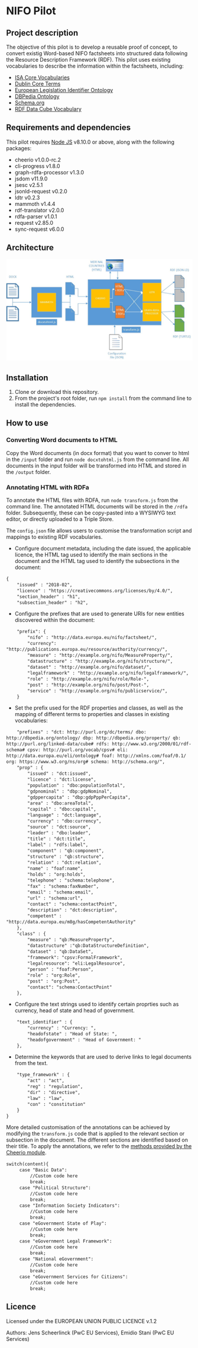 # NIFO Pilot

## Project description

The objective of this pilot is to develop a reusable proof of concept, to convert existig Word-based NIFO factsheets into structured data following the Resource Description Framework (RDF). This pilot uses existing vocabularies to describe the information within the factsheets, including:

* [ISA Core Vocabularies](https://joinup.ec.europa.eu/page/core-vocabularies)
* [Dublin Core Terms](http://dublincore.org/documents/dcmi-terms/)
* [European Legislation Identifier Ontology](http://publications.europa.eu/mdr/eli/)
* [DBPedia Ontology](http://wiki.dbpedia.org/services-resources/ontology)
* [Schema.org](http://schema.org/)
* [RDF Data Cube Vocabulary](https://www.w3.org/TR/vocab-data-cube/)


## Requirements and dependencies

This pilot requires [Node JS](https://nodejs.org/en/download/) v8.10.0 or above, along with the following packages:

* cheerio v1.0.0-rc.2
* cli-progress v1.8.0
* graph-rdfa-processor v1.3.0
* jsdom v11.9.0
* jsesc v2.5.1
* jsonld-request v0.2.0
* ldtr v0.2.3
* mammoth v1.4.4
* rdf-translator v2.0.0
* rdfa-parser v1.0.1
* request v2.85.0
* sync-request v6.0.0

## Architecture

![Architecture](assets/NIFO-architecture.jpg?raw=true "Title")
## Installation

1. Clone or download this repository.
2. From the project's root folder, run `npm install` from the command line to install the dependencies.

## How to use

### Converting Word documents to HTML

Copy the Word documents (in docx format) that you want to conver to html in the `/input` folder and run `node docxtohtml.js` from the command line.
All documents in the input folder will be transformed into HTML and stored in the `/output` folder.

### Annotating HTML with RDFa

To annotate the HTML files with RDFA, run `node transform.js` from the command line. The annotated HTML documents will be stored in the `/rdfa` folder. Subsequently, these can be copy-pasted into a WYSIWYG text editor, or directly uploaded to a Triple Store.

The `config.json` file allows users to customise the transformation script and mappings to existing RDF vocabularies.

* Configure document metadata, including the date issued, the applicable licence, the HTML tag used to identify the main sections in the document and the HTML tag used to identify the subsections in the document:
```
{
    "issued" : "2018-02",
    "licence" : "https://creativecommons.org/licenses/by/4.0/",
    "section_header" : "h1",
    "subsection_header" : "h2",
```

* Configure the prefixes that are used to generate URIs for new entities discovered within the document:
```
    "prefix": {
        "nifo" : "http://data.europa.eu/nifo/factsheet/",
        "currency": "http://publications.europa.eu/resource/authority/currency/",
        "measure" : "http://example.org/nifo/MeasureProperty/",
        "datastructure" : "http://example.org/nifo/structure/",
        "dataset" : "http://example.org/nifo/dataset/",
        "legalframework" : "http://example.org/nifo/legalframework/",
        "role" : "http://example.org/nifo/role/Role-",
        "post" : "http://example.org/nifo/post/Post-",
        "service" : "http://example.org/nifo/publicservice/",
    }
```

* Set the prefix used for the RDF properties and classes, as well as the mapping of different terms to properties and classes in existing vocabularies:
```
    "prefixes" : "dct: http://purl.org/dc/terms/ dbo: http://dbpedia.org/ontology/ dbp: http://dbpedia.org/property/ qb: http://purl.org/linked-data/cube# rdfs: http://www.w3.org/2000/01/rdf-schema# cpsv: http://purl.org/vocab/cpsv# eli: http://data.europa.eu/eli/ontology# foaf: http://xmlns.com/foaf/0.1/ org: https://www.w3.org/ns/org# schema: http://schema.org/",
    "prop" : {
        "issued" : "dct:issued",
        "licence" : "dct:license",
        "population" : "dbo:populationTotal",
        "gdpnominal" : "dbp:gdpNominal",
        "gdppercapita" : "dbp:gdpPppPerCapita",
        "area" : "dbo:areaTotal",
        "capital" : "dbo:capital",
        "language" : "dct:language",
        "currency" : "dbo:currency",
        "source" : "dct:source",
        "leader" : "dbo:leader",
        "title" : "dct:title",
        "label" : "rdfs:label",
        "component" : "qb:component",
        "structure" : "qb:structure",
        "relation" : "dct:relation",
        "name" : "foaf:name",
        "holds" : "org:holds",
        "telephone" : "schema:telephone",
        "fax" : "schema:faxNumber",
        "email" : "schema:email",
        "url" : "schema:url",
        "contact" : "schema:contactPoint",
        "description" : "dct:description",
        "competent" : "http://data.europa.eu/m8g/hasCompetentAuthority"
    },
    "class" : {
        "measure" : "qb:MeasureProperty",
        "datastructure" :"qb:DataStructureDefinition",
        "dataset" : "qb:DataSet",
        "framework": "cpsv:FormalFramework",
        "legalresource": "eli:LegalResource",
        "person" : "foaf:Person",
        "role" : "org:Role",
        "post" : "org:Post",
        "contact": "schema:ContactPoint"
    },
```

* Configure the text strings used to identify certain proprties such as currency, head of state and head of government. 
```
    "text_identifier" : {
        "currency" : "Currency: ",
        "headofstate" : "Head of State: ",
        "headofgovernment" : "Head of Government: "
    },
```

* Determine the keywords that are used to derive links to legal documents from the text. 
```
    "type_framework" : {
        "act" : "act",
        "reg" : "regulation",
        "dir" : "directive",
        "law" : "law",
        "con" : "constitution"
    }
}
```

More detailed customisation of the annotations can be achieved by modifying the `transform.js` code that is applied to the relevant section or subsection in the document.
The different sections are identified based on their title. To apply the annotations, we refer to the [methods provided by the Cheerio module](https://github.com/cheeriojs/cheerio).
```
switch(content){
     case "Basic Data":
         //Custom code here
         break;
     case "Political Structure":
         //Custom code here
         break;
     case "Information Society Indicators":
         //Custom code here
         break;
     case "eGovernment State of Play":
         //Custom code here
         break;
     case "eGovernment Legal Framework":
         //Custom code here
         break;
     case "National eGovernment":
         //Custom code here
         break;
     case "eGovernment Services for Citizens":
         //Custom code here
         break;
```

## Licence

Licensed under the EUROPEAN UNION PUBLIC LICENCE v.1.2 

Authors: Jens Scheerlinck (PwC EU Services), Emidio Stani (PwC EU Services)